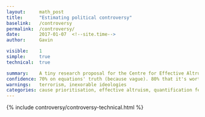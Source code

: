 ```yaml
---
layout: 	math_post
title:  	"Estimating political controversy"
baselink:	/controversy
permalink:	/controversy/
date:   	2017-01-07  <!--site.time-->
author:		Gavin	

visible:	1
simple:		true
technical:	true

summary:	A tiny research proposal for the Centre for Effective Altruism - can we quantify controversy / obstructionism?
confidence: 70% on equations' truth (because vague). 80% that it's worth doing.
warnings: 	terrorism, inexorable ideologies
categories: cause prioritisation, effective altruism, quantification fever
---
```


<div id="technical">
	{%	include controversy/controversy-technical.html	%}
</div>

<!-- <div id="simple">
	{	include controversy/controversy-simple.md	%}
</div>
 -->